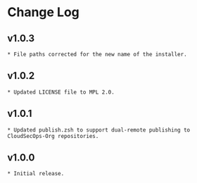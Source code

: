 # Change Log

## v1.0.3
    * File paths corrected for the new name of the installer.

## v1.0.2
    * Updated LICENSE file to MPL 2.0.

## v1.0.1
    * Updated publish.zsh to support dual-remote publishing to CloudSecOps-Org repositories.

## v1.0.0
    * Initial release.
